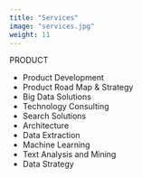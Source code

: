 ```yaml
---
title: "Services"
image: "services.jpg"
weight: 11
---
```

<div align="left">PRODUCT</div>

* Product Development   
* Product Road Map & Strategy  
* Big Data Solutions  
* Technology Consulting  
* Search Solutions  
* Architecture  
* Data Extraction  
* Machine Learning  
* Text Analysis and Mining  
* Data Strategy   



